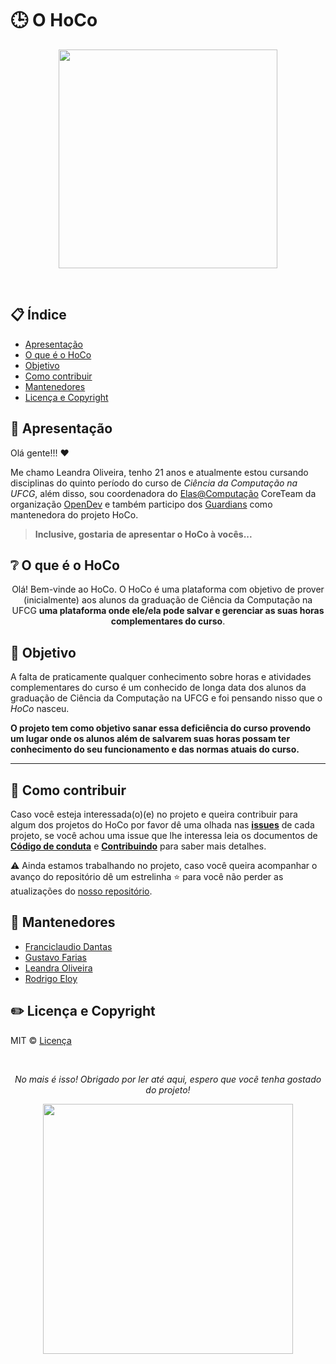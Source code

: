# :clock3: O HoCo

<p align=center>
  <img width=350 src='https://user-images.githubusercontent.com/50140771/135698912-044ca3e8-8b8e-4612-a1b7-13f1482efa42.png'/>
</p>

<br/>

## :clipboard: Índice
- [Apresentação](#scroll-apresentação)
- [O que é o HoCo](#grey_question-o-que-é-o-hoco)
- [Objetivo](#dart-objetivo)
- [Como contribuir](#handshake-como-contribuir)
- [Mantenedores](#pushpin-mantenedores)
- [Licença e Copyright](#pencil2-licença-e-copyright)

## :scroll: Apresentação 

Olá gente!!! :heart: 

Me chamo Leandra Oliveira, tenho 21 anos e atualmente estou cursando disciplinas do quinto período do curso 
de *Ciência da Computação na UFCG*, além disso, sou coordenadora do [Elas@Computação](https://elas.computacao.ufcg.edu.br/)
CoreTeam da organização [OpenDev](https://opendevufcg.org/) e também participo dos [Guardians]() como mantenedora do projeto HoCo.

> **Inclusive, gostaria de apresentar o HoCo à vocês...**

## :grey_question: O que é o HoCo

<div align='center'>
  <p>
  Olá! Bem-vinde ao HoCo. O HoCo é uma plataforma com objetivo de prover (inicialmente) aos alunos da graduação de Ciência da Computação na UFCG <b> uma plataforma onde ele/ela pode salvar e gerenciar as suas horas complementares do curso</b>.
  </p>
</div>

## :dart: Objetivo

A falta de praticamente qualquer conhecimento sobre horas e atividades complementares do curso é um conhecido de longa data dos alunos da graduação de Ciência da
Computação na UFCG e foi pensando nisso que o *HoCo* nasceu.

**O projeto tem como objetivo sanar essa deficiência do curso provendo um lugar onde os alunos além de salvarem suas horas possam ter conhecimento do 
seu funcionamento e das normas atuais do curso.**

---

## :handshake: Como contribuir

Caso você esteja interessada(o)(e) no projeto e queira contribuir para algum dos projetos do HoCo por favor dê uma olhada nas [**issues**](https://github.com/Guardians-DSC/Front-HoCo/issues) de cada projeto, se você achou uma issue que lhe interessa leia os documentos de **[Código de conduta](https://github.com/Guardians-DSC/Front-HoCo/blob/main/CODE_OF_CONDUCT.md)** e **[Contribuindo](https://github.com/Guardians-DSC/Front-HoCo/blob/main/CONTRIBUTING.md)** para saber mais detalhes.

⚠️ Ainda estamos trabalhando no projeto, caso você queira acompanhar o avanço do repositório dê um estrelinha ⭐ 
para você não perder as atualizações do [nosso repositório](https://github.com/Guardians-DSC/Front-HoCo.git).

## :pushpin: Mantenedores

- [Franciclaudio Dantas](https://github.com/claudiodantas)
- [Gustavo Farias](https://github.com/GusttaFS)
- [Leandra Oliveira](https://github.com/LeandraOS)
- [Rodrigo Eloy](https://github.com/RodrigoEC)

## :pencil2: Licença e Copyright

MIT © [Licença](https://github.com/Guardians-DSC/Front-HoCo/blob/main/LICENSE)

<br/>
<div align=center>
  <p><i>No mais é isso! Obrigado por ler até aqui, espero que vocẽ tenha gostado do projeto!</i></p>
  <img width=400 src='https://user-images.githubusercontent.com/42751604/125959482-99171781-d212-4bc2-af3c-1d0adcf813dd.gif'/>
</div>
